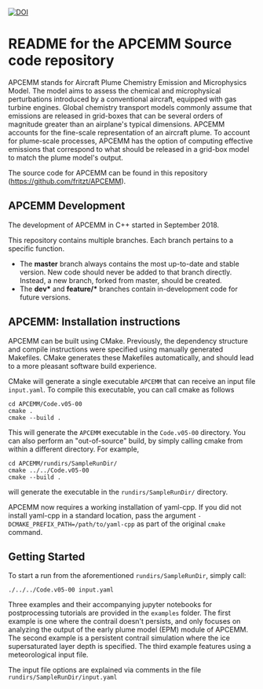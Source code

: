 [![DOI](https://zenodo.org/badge/256520978.svg)](https://zenodo.org/badge/latestdoi/256520978)

# README for the APCEMM Source code repository

APCEMM stands for Aircraft Plume Chemistry Emission and Microphysics Model. The model aims to assess the chemical and microphysical perturbations introduced by a conventional aircraft, equipped with gas turbine engines. Global chemistry transport models commonly assume that emissions are released in grid-boxes that can be several orders of magnitude greater than an airplane's typical dimensions. APCEMM accounts for the fine-scale representation of an aircraft plume. To account for
plume-scale processes, APCEMM has the option of computing effective emissions that correspond to what should be released in a grid-box model to match the plume model's output.

The source code for APCEMM can be found in this repository (https://github.com/fritzt/APCEMM).

## APCEMM Development

The development of APCEMM in C++ started in September 2018. 

This repository contains multiple branches. Each branch pertains to a specific function.

* The __master__ branch always contains the most up-to-date and stable version. New code should never be added to that branch directly. Instead, a new branch, forked from master, should be created.
* The __dev*__ and __feature/*__ branches contain in-development code for future versions.

## APCEMM: Installation instructions

APCEMM can be built using CMake. Previously, the dependency structure and compile instructions were specified using manually generated Makefiles. CMake generates these Makefiles automatically, and should lead to a more pleasant software build experience. 

CMake will generate a single executable `APCEMM` that can receive an input file `input.yaml`. To compile this executable, you can call cmake as follows

```
cd APCEMM/Code.v05-00
cmake .
cmake --build .
```
This will generate the `APCEMM` executable in the `Code.v05-00` directory. You can also perform an "out-of-source" build, by simply calling cmake from within a different directory. For example,
```
cd APCEMM/rundirs/SampleRunDir/
cmake ../../Code.v05-00
cmake --build .
```
will generate the executable in the `rundirs/SampleRunDir/` directory. 

APCEMM now requires a working installation of yaml-cpp. If you did not install yaml-cpp in a standard location, pass the argument `-DCMAKE_PREFIX_PATH=/path/to/yaml-cpp` as part of the original `cmake` command.

## Getting Started
To start a run from the aforementioned `rundirs/SampleRunDir`, simply call:
```
./../../Code.v05-00 input.yaml
```
Three examples and their accompanying jupyter notebooks for postprocessing tutorials are provided in the `examples` folder. The first example is one where the contrail doesn't persists, and only focuses on analyzing the output of the early plume model (EPM) module of APCEMM. The second example is a persistent contrail simulation where the ice supersaturated layer depth is specified. The third example features using a meteorological input file.

The input file options are explained via comments in the file `rundirs/SampleRunDir/input.yaml`
